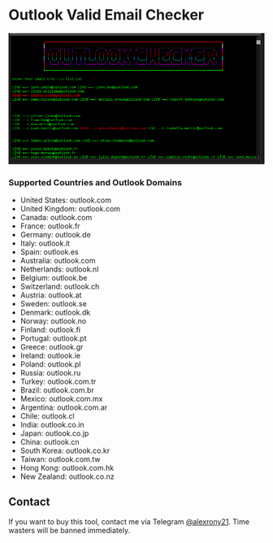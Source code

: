 # Outlook Valid Email Checker

![Image](https://raw.githubusercontent.com/thepythoncode97/Outlook-Valid-Email-Checker/main/Outlook_Valid_Email_Checker.png)

### Supported Countries and Outlook Domains

- United States: outlook.com
- United Kingdom: outlook.com
- Canada: outlook.com
- France: outlook.fr
- Germany: outlook.de
- Italy: outlook.it
- Spain: outlook.es
- Australia: outlook.com
- Netherlands: outlook.nl
- Belgium: outlook.be
- Switzerland: outlook.ch
- Austria: outlook.at
- Sweden: outlook.se
- Denmark: outlook.dk
- Norway: outlook.no
- Finland: outlook.fi
- Portugal: outlook.pt
- Greece: outlook.gr
- Ireland: outlook.ie
- Poland: outlook.pl
- Russia: outlook.ru
- Turkey: outlook.com.tr
- Brazil: outlook.com.br
- Mexico: outlook.com.mx
- Argentina: outlook.com.ar
- Chile: outlook.cl
- India: outlook.co.in
- Japan: outlook.co.jp
- China: outlook.cn
- South Korea: outlook.co.kr
- Taiwan: outlook.com.tw
- Hong Kong: outlook.com.hk
- New Zealand: outlook.co.nz

## Contact

If you want to buy this tool, contact me via Telegram [@alexrony21](https://t.me/alexrony21). Time wasters will be banned immediately.
